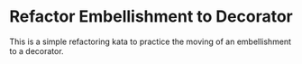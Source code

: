 # Refactor Embellishment to Decorator
This is a simple refactoring kata to practice the moving of an embellishment to a decorator.